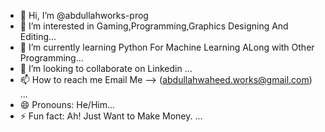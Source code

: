 - 👋 Hi, I’m @abdullahworks-prog
- 👀 I’m interested in Gaming,Programming,Graphics Designing And Editing...
- 🌱 I’m currently learning Python For Machine Learning ALong with Other Programming...
- 💞️ I’m looking to collaborate on Linkedin ...
- 📫 How to reach me Email Me --> (abdullahwaheed.works@gmail.com) ...
- 😄 Pronouns: He/Him...
- ⚡ Fun fact: Ah! Just Want to Make Money. ...

<!---
abdullahworks-prog/abdullahworks-prog is a ✨ special ✨ repository because its `README.md` (this file) appears on your GitHub profile.
You can click the Preview link to take a look at your changes.
--->
